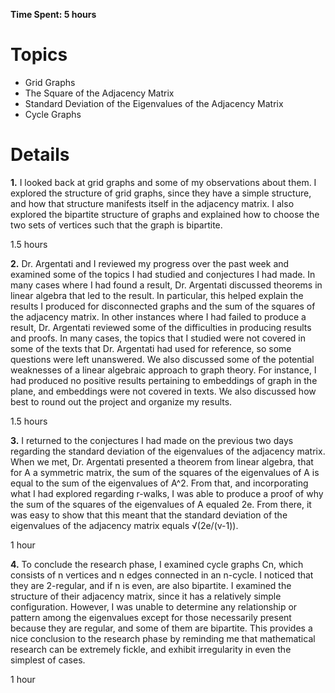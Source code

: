 **Time Spent: 5 hours**

# Topics #

  * Grid Graphs
  * The Square of the Adjacency Matrix
  * Standard Deviation of the Eigenvalues of the Adjacency Matrix
  * Cycle Graphs

# Details #

**1.** I looked back at grid graphs and some of my observations about them. I explored the structure of grid graphs, since they have a simple structure, and how that structure manifests itself in the adjacency matrix. I also explored the bipartite structure of graphs and explained how to choose the two sets of vertices such that the graph is bipartite.

1.5 hours

**2.** Dr. Argentati and I reviewed my progress over the past week and examined some of the topics I had studied and conjectures I had made. In many cases where I had found a result, Dr. Argentati discussed theorems in linear algebra that led to the result. In particular, this helped explain the results I produced for disconnected graphs and the sum of the squares of the adjacency matrix. In other instances where I had failed to produce a result, Dr. Argentati reviewed some of the difficulties in producing results and proofs. In many cases, the topics that I studied were not covered in some of the texts that Dr. Argentati had used for reference, so some questions were left unanswered. We also discussed some of the potential weaknesses of a linear algebraic approach to graph theory. For instance, I had produced no positive results pertaining to embeddings of graph in the plane, and embeddings were not covered in texts. We also discussed how best to round out the project and organize my results.

1.5 hours

**3.** I returned to the conjectures I had made on the previous two days regarding the standard deviation of the eigenvalues of the adjacency matrix. When we met, Dr. Argentati presented a theorem from linear algebra, that for A a symmetric matrix, the sum of the squares of the eigenvalues of A is equal to the sum of the eigenvalues of A^2. From that, and incorporating what I had explored regarding r-walks, I was able to produce a proof of why the sum of the squares of the eigenvalues of A equaled 2e. From there, it was easy to show that this meant that the standard deviation of the eigenvalues of the adjacency matrix equals √(2e/(v-1)).

1 hour

**4.** To conclude the research phase, I examined cycle graphs Cn, which consists of n vertices and n edges connected in an n-cycle. I noticed that they are 2-regular, and if n is even, are also bipartite. I examined the structure of their adjacency matrix, since it has a relatively simple configuration. However, I was unable to determine any relationship or pattern among the eigenvalues except for those necessarily present because they are regular, and some of them are bipartite. This provides a nice conclusion to the research phase by reminding me that mathematical research can be extremely fickle, and exhibit irregularity in even the simplest of cases.

1 hour